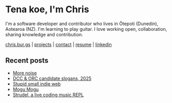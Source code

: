 # Tena koe, I'm Chris

I'm a software developer and contributor who lives in Ōtepoti (Dunedin), Aotearoa (NZ). I'm learning to play guitar. I love working open, collaboration, sharing knowledge and contribution.

[chris.bur.gs](https://chris.bur.gs) | [projects](https://chris.bur.gs/projects/) | [contact](https://chris.bur.gs/contact/) | [resume](https://chris.bur.gs/resume) | [linkedin](https://linkedin.com/in/stephenajulu)

## Recent posts

<!-- BLOG-POST-LIST:START -->
- [More noise](https://chris.bur.gs/strudel-synth/)
- [DCC &amp; ORC candidate slogans, 2025](https://chris.bur.gs/dcc-orc-candidate-slogans/)
- [Stupid small indie web](https://chris.bur.gs/stupid-smallweb/)
- [Mogu Mogu](https://chris.bur.gs/mogu-mogu/)
- [Strudel, a live coding music REPL](https://chris.bur.gs/strudel/)
<!-- BLOG-POST-LIST:END -->
